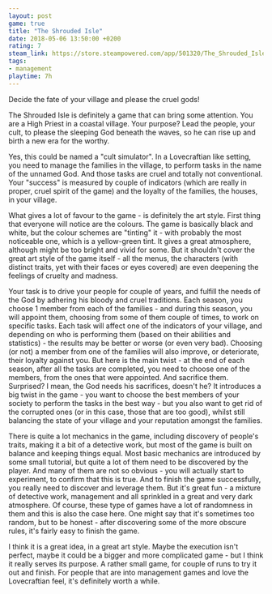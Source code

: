 ```yaml
---
layout: post
game: true
title: "The Shrouded Isle"
date: 2018-05-06 13:50:00 +0200
rating: 7
steam_link: https://store.steampowered.com/app/501320/The_Shrouded_Isle/
tags:
- management
playtime: 7h
---
```


Decide the fate of your village and please the cruel gods!

The Shrouded Isle is definitely a game that can bring some attention. You are a High Priest in a coastal village. Your purpose? Lead the people, your cult, to please the sleeping God beneath the waves, so he can rise up and birth a new era for the worthy.

Yes, this could be named a "cult simulator". In a Lovecraftian like setting, you need to manage the families in the village, to perform tasks in the name of the unnamed God. And those tasks are cruel and totally not conventional. Your "success" is measured by couple of indicators (which are really in proper, cruel spirit of the game) and the loyalty of the families, the houses, in your village.

What gives a lot of favour to the game - is definitely the art style. First thing that everyone will notice are the colours. The game is basically black and white, but the colour schemes are "tinting" it - with probably the most noticeable one, which is a yellow-green tint. It gives a great atmosphere, although might be too bright and vivid for some. But it shouldn't cover the great art style of the game itself - all the menus, the characters (with distinct traits, yet with their faces or eyes covered) are even deepening the feelings of cruelty and madness.

Your task is to drive your people for couple of years, and fulfill the needs of the God by adhering his bloody and cruel traditions. Each season, you choose 1 member from each of the families - and during this season, you will appoint them, choosing from some of them couple of times, to work on specific tasks. Each task will affect one of the indicators of your village, and depending on who is performing them (based on their abilities and statistics) - the results may be better or worse (or even very bad). Choosing (or not) a member from one of the families will also improve, or deteriorate, their loyalty against you. But here is the main twist - at the end of each season, after all the tasks are completed, you need to choose one of the members, from the ones that were appointed. And sacrifice them. Surprised? I mean, the God needs his sacrifices, doesn't he? It introduces a big twist in the game - you want to choose the best members of your society to perform the tasks in the best way - but you also want to get rid of the corrupted ones (or in this case, those that are too good), whilst still balancing the state of your village and your reputation amongst the families.

There is quite a lot mechanics in the game, including discovery of people's traits, making it a bit of a detective work, but most of the game is built on balance and keeping things equal. Most basic mechanics are introduced by some small tutorial, but quite a lot of them need to be discovered by the player. And many of them are not so obvious - you will actually start to experiment, to confirm that this is true. And to finish the game successfully, you really need to discover and leverage them. But it's great fun - a mixture of detective work, management and all sprinkled in a great and very dark atmosphere. Of course, these type of games have a lot of randomness in them and this is also the case here. One might say that it's sometimes too random, but to be honest - after discovering some of the more obscure rules, it's fairly easy to finish the game.

I think it is a great idea, in a great art style. Maybe the execution isn't perfect, maybe it could be a bigger and more complicated game - but I think it really serves its purpose. A rather small game, for couple of runs to try it out and finish. For people that are into management games and love the Lovecraftian feel, it's definitely worth a while.
